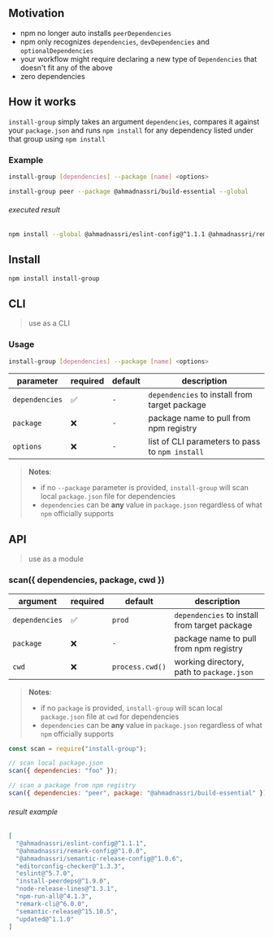 ## Motivation

- npm no longer auto installs `peerDependencies`
- npm only recognizes `dependencies`, `devDependencies` and `optionalDependencies`
- your workflow might require declaring a new type of `Dependencies` that doesn't fit any of the above
- zero dependencies

## How it works

`install-group` simply takes an argument `dependencies`, compares it against your `package.json` and runs `npm install` for any dependency listed under that group using `npm install`

### Example

```bash
install-group [dependencies] --package [name] <options>
```

```bash
install-group peer --package @ahmadnassri/build-essential --global
```

###### executed result

```bash
npm install --global @ahmadnassri/eslint-config@^1.1.1 @ahmadnassri/remark-config@^1.0.0 @ahmadnassri/semantic-release-config@^1.0.6 editorconfig-checker@^1.3.3 eslint@^5.7.0 install-peerdeps@^1.9.0 node-release-lines@^1.3.1 npm-run-all@^4.1.3 remark-cli@^6.0.0 semantic-release@^15.10.5 updated@^1.1.0
```

## Install

```bash
npm install install-group
```

## CLI

> use as a CLI

### Usage

```bash
install-group [dependencies] --package [name] <options>
```

| parameter      | required | default | description                                     |
| -------------- | -------- | ------- | ----------------------------------------------- |
| `dependencies` | ✅       | `-`     | `dependencies` to install from target package   |
| `package`      | ❌       | `-`     | package name to pull from npm registry          |
| `options`      | ❌       | `-`     | list of CLI parameters to pass to `npm install` |

> **Notes**:
>
> - if no `--package` parameter is provided, `install-group` will scan local `package.json` file for dependencies
> - `dependencies` can be **any** value in `package.json` regardless of what `npm` officially supports

## API

> use as a module

### scan({ dependencies, package, cwd })

| argument       | required | default         | description                                   |
| -------------- | -------- | --------------- | --------------------------------------------- |
| `dependencies` | ✅       | `prod`          | `dependencies` to install from target package |
| `package`      | ❌       | `-`             | package name to pull from npm registry        |
| `cwd`          | ❌       | `process.cwd()` | working directory, path to `package.json`     |

> **Notes**:
>
> - if no `package` is provided, `install-group` will scan local `package.json` file at `cwd` for dependencies
> - `dependencies` can be **any** value in `package.json` regardless of what `npm` officially supports

```js
const scan = require("install-group");

// scan local package.json
scan({ dependencies: "foo" });

// scan a package from npm registry
scan({ dependencies: "peer", package: "@ahmadnassri/build-essential" });
```

###### result example

```json
[
  "@ahmadnassri/eslint-config@^1.1.1",
  "@ahmadnassri/remark-config@^1.0.0",
  "@ahmadnassri/semantic-release-config@^1.0.6",
  "editorconfig-checker@^1.3.3",
  "eslint@^5.7.0",
  "install-peerdeps@^1.9.0",
  "node-release-lines@^1.3.1",
  "npm-run-all@^4.1.3",
  "remark-cli@^6.0.0",
  "semantic-release@^15.10.5",
  "updated@^1.1.0"
]
```
